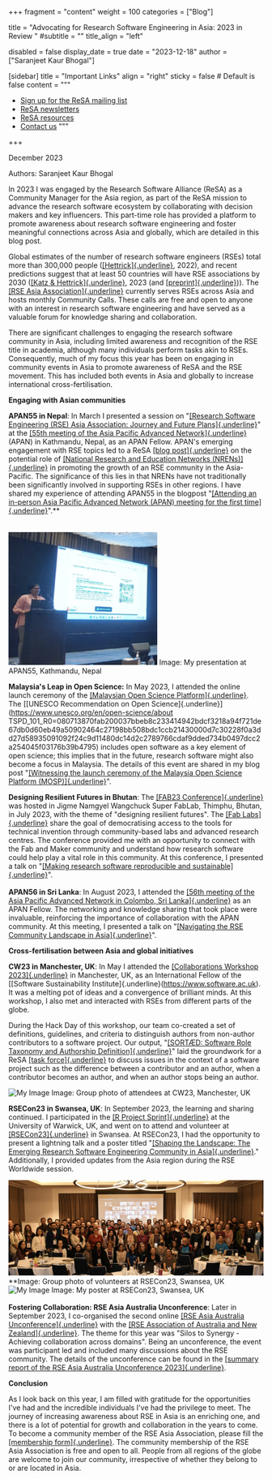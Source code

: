 +++
fragment = "content"
weight = 100
categories = ["Blog"]

title = "Advocating for Research Software Engineering in Asia: 2023 in Review "
#subtitle = ""
title_align = "left"

disabled = false
display_date = true
date = "2023-12-18"
author = ["Saranjeet Kaur Bhogal"]

[sidebar]
  title = "Important Links"
  align = "right"
  sticky = false # Default is false
  content = """
  * [Sign up for the ReSA mailing list](https://landing.mailerlite.com/webforms/landing/i5e1h2)
  * [ReSA newsletters](/news)
  * [ReSA resources](/resa-resources)
  * [Contact us](/contact)
  """

+++

December 2023

Authors: Saranjeet Kaur Bhogal

In 2023 I was engaged by the Research Software Alliance (ReSA) as a Community Manager for the Asia region, as part of the ReSA mission to advance the research software ecosystem by collaborating with decision makers and key influencers. This part-time role has provided a platform to promote awareness about research software engineering and foster meaningful connections across Asia and globally, which are detailed in this blog post.

Global estimates of the number of research software engineers (RSEs) total more than 300,000 people ([[Hettrick]{.underline}](https://slides.com/simonhettrick/how-many-rses), 2022), and recent predictions suggest that at least 50 countries will have RSE associations by 2030 ([[Katz & Hettrick]{.underline}](https://ieeexplore.ieee.org/document/10254813), 2023 (and [[preprint]{.underline}](https://arxiv.org/abs/2308.07796))). The [[RSE Asia Association]{.underline}](https://rse-asia.github.io/RSE_Asia/) currently serves RSEs across Asia and hosts monthly Community Calls. These calls are free and open to anyone with an interest in research software engineering and have served as a valuable forum for knowledge sharing and collaboration.

There are significant challenges to engaging the research software community in Asia, including limited awareness and recognition of the RSE title in academia, although many individuals perform tasks akin to
RSEs. Consequently, much of my focus this year has been on engaging in community events in Asia to promote awareness of ReSA and the RSE movement. This has included both events in Asia and globally to increase international cross-fertilisation.

**Engaging with Asian communities**

**APAN55 in Nepal**: In March I presented a session on "[[Research Software Engineering (RSE) Asia Association: Journey and Future Plans]{.underline}](https://zenodo.org/record/7817687)" at the [[55th meeting of the Asia Pacific Advanced Network]{.underline}](https://apan55.apan.net/) (APAN) in Kathmandu, Nepal, as an APAN Fellow. APAN's emerging engagement with RSE topics led to a ReSA [[blog post]{.underline}](https://www.researchsoft.org/blog/2023-04/) on the potential role of [[National Research and Education Networks (NRENs)]{.underline}](https://en.wikipedia.org/wiki/National_research_and_education_network) in promoting the growth of an RSE community in the Asia-Pacific. The significance of this lies in that NRENs have not traditionally been significantly involved in supporting RSEs in other regions. I have shared my experience of attending APAN55 in the blogpost "[[Attending an in-person Asia Pacific Advanced Network (APAN) meeting for the first time]{.underline}](https://www.software.ac.uk/blog/attending-person-asia-pacific-advanced-network-apan-meeting-first-time)".**\
\
\
![My Image](image1.png)
Image: My presentation at APAN55, Kathmandu, Nepal


**Malaysia's Leap in Open Science:** In May 2023, I attended the online
launch ceremony of the [[Malaysian Open Science Platform]{.underline}](https://mosp.gov.my). The [[UNESCO Recommendation on Open Science]{.underline}](https://www.unesco.org/en/open-science/about TSPD_101_R0=080713870fab200037bbeb8c233414942bdcf3218a94f721de67db0d60eb49a50902464c27198bb508bdc1ccb21430000d7c30228f0a3dd27d58935091092f24c9d11480dc14d2c2789766cdaf9dded734b0497dcc2a254045f03176b39b4795) includes open software as a key element of open science; this implies that in the future, research software might also become a focus in Malaysia. The details of this event are shared in my blog post "[[Witnessing the launch ceremony of the Malaysia Open Science Platform (MOSP)]{.underline}](https://www.software.ac.uk/blog/witnessing-launch-ceremony-malaysia-open-science-platform-mosp)".

**Designing Resilient Futures in Bhutan**: The [[FAB23
Conference]{.underline}](https://fab23.fabevent.org) was hosted in Jigme Namgyel Wangchuck Super FabLab, Thimphu, Bhutan, in July 2023, with the theme of "designing resilient futures". The [[Fab Labs]{.underline}](https://www.fablabs.io) share the goal of democratising access to the tools for technical invention through community-based labs and advanced research centres. The conference provided me with an opportunity to connect with the Fab and Maker community and understand how research software could help play a vital role in this community. At this conference, I presented a talk on "[[Making research software reproducible and sustainable]{.underline}](https://zenodo.org/record/8191155)".\
\
**APAN56 in Sri Lanka**: In August 2023, I attended the [[56th meeting of the Asia Pacific Advanced Network in Colombo, Sri Lanka]{.underline}](https://apan56.apan.net) as an APAN Fellow. The networking and knowledge sharing that took place were invaluable, reinforcing the importance of collaboration with the APAN community. At this meeting, I presented a talk on "[[Navigating the RSE Community Landscape in Asia]{.underline}](https://zenodo.org/records/8278704)".

**Cross-fertilisation between Asia and global initiatives**

**CW23 in Manchester, UK**: In May I attended the [[Collaborations
Workshop 2023]{.underline}](https://www.software.ac.uk/workshop/collaborations-workshop-2023-cw23-0) in Manchester, UK, as an International Fellow of the [[Software Sustainability Institute]{.underline}(https://www.software.ac.uk). It was a melting pot of ideas and a convergence of brilliant minds. At this workshop, I also met and interacted with RSEs from different parts of the globe.

During the Hack Day of this workshop, our team co-created a set of definitions, guidelines, and criteria to distinguish authors from non-author contributors to a software project. Our output, \"[[SORTÆD:
Software Role Taxonomy and Authorship Definition]{.underline}](https://sdruskat.net/software-authorship/)\" laid the groundwork for a ReSA [[task force]{.underline}](https://www.researchsoft.org/taskforces/) to discuss issues in the context of a software project such as the difference between a contributor and an author, when a contributor becomes an author, and when an author stops being an author.

![My Image](image2.png)
Image: Group photo of attendees at CW23, Manchester, UK

**RSECon23 in Swansea, UK**: In September 2023, the learning and sharing continued. I participated in the [[R Project Sprint]{.underline}](https://contributor.r-project.org/r-project-sprint-2023/) at the University of Warwick, UK, and went on to attend and volunteer at [[RSECon23]{.underline}](https://rsecon23.society-rse.org) in Swansea. At RSECon23, I had the opportunity to present a lightning talk and a poster titled \"[[Shaping the Landscape: The Emerging Research Software Engineering Community in Asia]{.underline}](https://zenodo.org/records/8300052).\" Additionally, I provided updates from the Asia region during the RSE Worldwide session.

![My Image](image3.png)
**Image: Group photo of volunteers at RSECon23, Swansea, UK
![My Image](image4.png)
Image: My poster at RSECon23, Swansea, UK\
\
**Fostering Collaboration: RSE Asia Australia Unconference**: Later in September 2023, I co-organised the second online [[RSE Asia Australia Unconference]{.underline}](https://rseaa.github.io) with the [[RSE Association of Australia and New Zealand]{.underline}](https://rse-aunz.github.io/). The theme for this year was "Silos to Synergy - Achieving collaboration across domains". Being an unconference, the event was participant led and included many discussions about the RSE community. The details of the unconference can be found in the [[summary report of the RSE Asia Australia Unconference 2023]{.underline}](https://figshare.com/articles/online_resource/2023_Research_Software_Engineer_Asia_Australia_Unconference_Summary_Report/24309634).

**Conclusion**

As I look back on this year, I am filled with gratitude for the opportunities I\'ve had and the incredible individuals I\'ve had the privilege to meet. The journey of increasing awareness about RSE in Asia is an enriching one, and there is a lot of potential for growth and collaboration in the years to come. To become a community member of the RSE Asia Association, please fill the [[membership form]{.underline}](https://docs.google.com/forms/d/e/1FAIpQLSci4FOE7wBeDJQowDSmweujLhJFfzr2rut46yKJc0agkE7Jug/viewform). The community membership of the RSE Asia Association is free and open to all. People from all regions of the globe are welcome to join our community, irrespective of whether they belong to or are located in Asia.

